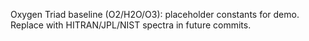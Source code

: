 Oxygen Triad baseline (O2/H2O/O3): placeholder constants for demo.
Replace with HITRAN/JPL/NIST spectra in future commits.
